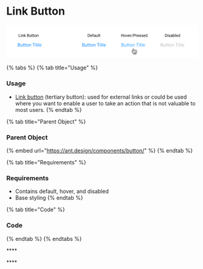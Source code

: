 # Link Button

![](../../.gitbook/assets/link-button.png)

{% tabs %}
{% tab title="Usage" %}
### **Usage**

* [Link button](link-button.md) \(tertiary button\): used for external links or could be used where you want to enable a user to take an action that is not valuable to most users.
{% endtab %}

{% tab title="Parent Object" %}
### Parent Object

{% embed url="https://ant.design/components/button/" %}
{% endtab %}

{% tab title="Requirements" %}
### Requirements

* Contains default, hover, and disabled
* Base styling
{% endtab %}

{% tab title="Code" %}
### Code
{% endtab %}
{% endtabs %}

\*\*\*\*

\*\*\*\*

